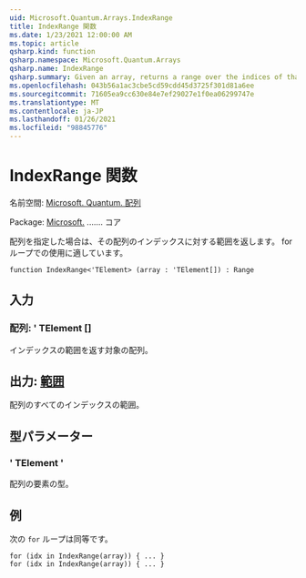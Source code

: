 ```yaml
---
uid: Microsoft.Quantum.Arrays.IndexRange
title: IndexRange 関数
ms.date: 1/23/2021 12:00:00 AM
ms.topic: article
qsharp.kind: function
qsharp.namespace: Microsoft.Quantum.Arrays
qsharp.name: IndexRange
qsharp.summary: Given an array, returns a range over the indices of that array, suitable for use in a for loop.
ms.openlocfilehash: 043b56a1ac3cbe5cd59cdd45d3725f301d81a6ee
ms.sourcegitcommit: 71605ea9cc630e84e7ef29027e1f0ea06299747e
ms.translationtype: MT
ms.contentlocale: ja-JP
ms.lasthandoff: 01/26/2021
ms.locfileid: "98845776"
---
```

# <a name="indexrange-function"></a>IndexRange 関数

名前空間: [Microsoft. Quantum. 配列](xref:Microsoft.Quantum.Arrays)

Package: [Microsoft.](https://nuget.org/packages/Microsoft.Quantum.QSharp.Core) ....... コア


配列を指定した場合は、その配列のインデックスに対する範囲を返します。 for ループでの使用に適しています。

```qsharp
function IndexRange<'TElement> (array : 'TElement[]) : Range
```


## <a name="input"></a>入力

### <a name="array--telement"></a>配列: ' TElement []

インデックスの範囲を返す対象の配列。



## <a name="output--range"></a>出力: [範囲](xref:microsoft.quantum.lang-ref.range)

配列のすべてのインデックスの範囲。

## <a name="type-parameters"></a>型パラメーター

### <a name="telement"></a>' TElement '

配列の要素の型。

## <a name="example"></a>例

次の `for` ループは同等です。

```qsharp
for (idx in IndexRange(array)) { ... }
for (idx in IndexRange(array)) { ... }
```